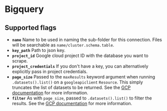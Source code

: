 # Bigquery

## Supported flags

* **`name`** Name to be used in naming the sub-folder for this connection. Files will be searchable as `name/cluster.schema.table`.
* **`key_path`** Path to json key.
* **`project_id`** Google cloud project ID with the database you want to scrape.
* **`project_credentials`** If you don't have a key, you can alternatively explicitly pass in project credentials.
* **`page_size`** Passed to the `maxResults` keyword argument when running `.datasets().list()` on a `googleapiclient` `Resource`. This simply truncates the list of datasets to be returned. See the [GCP documentation](https://cloud.google.com/bigquery/docs/reference/rest/v2/datasets/list) for more information.
* **`filter`** As with `page_size`, passed to `.datasets().list()` to filter the results. See the [GCP documentation](https://cloud.google.com/bigquery/docs/reference/rest/v2/datasets/list) for more information.

